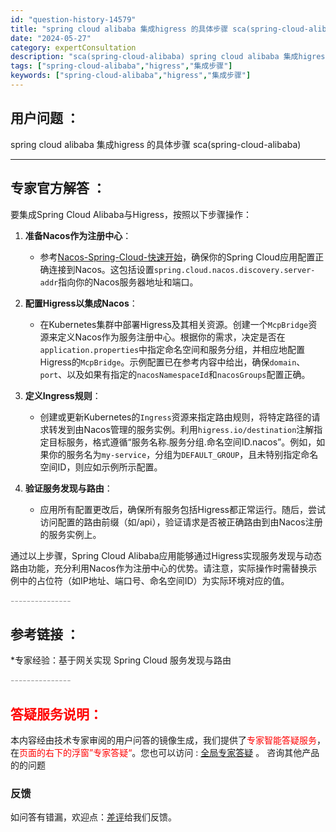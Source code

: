 ```yaml
---
id: "question-history-14579"
title: "spring cloud alibaba 集成higress 的具体步骤 sca(spring-cloud-alibaba)"
date: "2024-05-27"
category: expertConsultation
description: "sca(spring-cloud-alibaba) spring cloud alibaba 集成higress 的具体步骤"
tags: ["spring-cloud-alibaba","higress","集成步骤"]
keywords: ["spring-cloud-alibaba","higress","集成步骤"]
---
```


## 用户问题 ： 
 spring cloud alibaba 集成higress 的具体步骤 sca(spring-cloud-alibaba) 

---------------
## 专家官方解答 ：

要集成Spring Cloud Alibaba与Higress，按照以下步骤操作：

1. **准备Nacos作为注册中心**：
   - 参考[Nacos-Spring-Cloud-快速开始](https://sca.aliyun.com/zh-cn/docs/next/user-guide/nacos/quick-start)，确保你的Spring Cloud应用配置正确连接到Nacos。这包括设置`spring.cloud.nacos.discovery.server-addr`指向你的Nacos服务器地址和端口。

2. **配置Higress以集成Nacos**：
   - 在Kubernetes集群中部署Higress及其相关资源。创建一个`McpBridge`资源来定义Nacos作为服务注册中心。根据你的需求，决定是否在`application.properties`中指定命名空间和服务分组，并相应地配置Higress的`McpBridge`。示例配置已在参考内容中给出，确保`domain`、`port`、以及如果有指定的`nacosNamespaceId`和`nacosGroups`配置正确。

3. **定义Ingress规则**：
   - 创建或更新Kubernetes的`Ingress`资源来指定路由规则，将特定路径的请求转发到由Nacos管理的服务实例。利用`higress.io/destination`注解指定目标服务，格式遵循“服务名称.服务分组.命名空间ID.nacos”。例如，如果你的服务名为`my-service`，分组为`DEFAULT_GROUP`，且未特别指定命名空间ID，则应如示例所示配置。

4. **验证服务发现与路由**：
   - 应用所有配置更改后，确保所有服务包括Higress都正常运行。随后，尝试访问配置的路由前缀（如/api），验证请求是否被正确路由到由Nacos注册的服务实例上。

通过以上步骤，Spring Cloud Alibaba应用能够通过Higress实现服务发现与动态路由功能，充分利用Nacos作为注册中心的优势。请注意，实际操作时需替换示例中的占位符（如IP地址、端口号、命名空间ID）为实际环境对应的值。


<font color="#949494">---------------</font> 


## 参考链接 ：

*专家经验：基于网关实现 Spring Cloud 服务发现与路由 


 <font color="#949494">---------------</font> 
 


## <font color="#FF0000">答疑服务说明：</font> 

本内容经由技术专家审阅的用户问答的镜像生成，我们提供了<font color="#FF0000">专家智能答疑服务</font>，在<font color="#FF0000">页面的右下的浮窗”专家答疑“</font>。您也可以访问 : [全局专家答疑](https://opensource.alibaba.com/chatBot) 。 咨询其他产品的的问题

### 反馈
如问答有错漏，欢迎点：[差评](https://ai.nacos.io/user/feedbackByEnhancerGradePOJOID?enhancerGradePOJOId=14580)给我们反馈。
